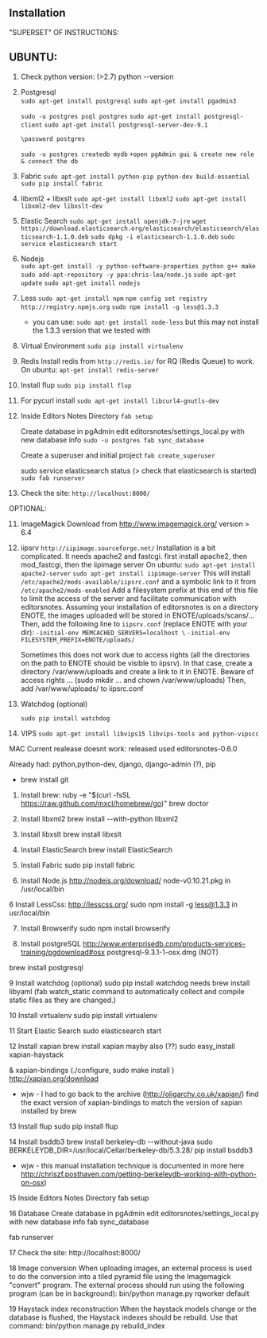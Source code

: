 ## Installation
"SUPERSET" OF INSTRUCTIONS: 

UBUNTU:
----------------------------------------------------------------------------------
1. Check python version: (>2.7)
          python --version

2. Postgresql  
     `sudo apt-get install postgresql`
     `sudo apt-get install pgadmin3`

     `sudo -u postgres psql postgres`
     `sudo apt-get install postgresql-client`
     `sudo apt-get install postgresql-server-dev-9.1`

     `\password postgres`

     `sudo -u postgres createdb mydb`
     `+open pgAdmin gui & create new role & connect the db`

3. Fabric
     `sudo apt-get install python-pip python-dev build-essential`
     `sudo pip install fabric`

4. libxml2 + libxslt
     `sudo apt-get install libxml2`
     `sudo apt-get install libxml2-dev libxslt-dev`

5. Elastic Search
     `sudo apt-get install openjdk-7-jre`
     `wget https://download.elasticsearch.org/elasticsearch/elasticsearch/elasticsearch-1.1.0.deb`
     `sudo dpkg -i elasticsearch-1.1.0.deb`
     `sudo service elasticsearch start`

6. Nodejs  
      `sudo apt-get install -y python-software-properties python g++ make`
      `sudo add-apt-repository -y ppa:chris-lea/node.js`
      `sudo apt-get update`
      `sudo apt-get install nodejs`

7. Less
      `sudo apt-get install npm`
      `npm config set registry http://registry.npmjs.org`
      `sudo npm install -g less@1.3.3`
      - you can use: `sudo apt-get install node-less` but this may not install the 1.3.3 version that we tested with 

10. Virtual Environment
      `sudo pip install virtualenv`

13.  Redis
     Install redis from `http://redis.io/` for RQ (Redis Queue) to work.
     On ubuntu:
          `apt-get install redis-server`

14. Install flup
    `sudo pip install flup`

15. For pycurl install
    `sudo apt-get install libcurl4-gnutls-dev`

16. Inside Editors Notes Directory
    `fab setup`

    Create database in pgAdmin
    edit editorsnotes/settings_local.py with new database info
    `sudo -u postgres fab sync_database`

    Create a superuser and initial project
    `fab create_superuser`

    sudo service elasticsearch status (> check that elasticsearch is started)
    `sudo fab runserver`

17. Check the site:
    `http://localhost:8000/`


OPTIONAL:
            
11.  ImageMagick
     Download from http://www.imagemagick.org/ version > 6.4


12.  iipsrv
     `http://iipimage.sourceforge.net/`
     Installation is a bit complicated. It needs apache2 and fastcgi.
     first install apache2, then mod_fastcgi, then the iipimage server
     On ubuntu:
         `sudo apt-get install apache2-server`
         `sudo apt-get install iipimage-server`
     This will install `/etc/apache2/mods-available/iipsrc.conf` and
     a symbolic link to it from `/etc/apache2/mods-enabled`
     Add a filesystem prefix at this end of this file to limit the
     access of the server and facilitate communication with editorsnotes.
     Assuming your installation of editorsnotes is on a directory ENOTE,
     the images uploaded will be stored in ENOTE/uploads/scans/...
     Then, add the following line to `iipsrv.conf` (replace ENOTE with your dir):
     `-initial-env MEMCACHED_SERVERS=localhost \`
     `-initial-env FILESYSTEM_PREFIX=ENOTE/uploads/`

     Sometimes this does not work due to access rights (all the directories
     on the path to ENOTE should be visible to iipsrv). In that case,
     create a directory /var/www/uploads and create a link to it in ENOTE.
     Beware of access rights ... (sudo mkdir ... and chown /var/www/uploads)
     Then, add /var/www/uploads/ to iipsrc.conf


8.    Watchdog (optional)

      `sudo pip install watchdog`

9.    VIPS
      `sudo apt-get install libvips15 libvips-tools and python-vipscc`




MAC
Current realease doesnt work:
released used editorsnotes-0.6.0

Already had: python,python-dev, django, django-admin (?), pip 
+ brew install git

1. Install brew:
ruby -e "$(curl -fsSL https://raw.github.com/mxcl/homebrew/go)"
brew doctor

2. Install libxml2 
brew install --with-python libxml2

3. Install libxslt
brew install libxslt

4. Install ElasticSearch
brew install ElasticSearch

5. Install Fabric
sudo pip install fabric

5. Install Node.js
http://nodejs.org/download/
node-v0.10.21.pkg in /usr/local/bin

6 Install LessCss: http://lesscss.org/
sudo npm install -g less@1.3.3
in usr/local/bin

7. Install Browserify
sudo npm install browserify

8.  Install postgreSQL
http://www.enterprisedb.com/products-services-training/pgdownload#osx
postgresql-9.3.1-1-osx.dmg (NOT)

brew install postgresql

9 Install watchdog (optional)
sudo pip install watchdog
needs
brew install libyaml 
(fab watch_static command to automatically collect and compile static files as they are changed.)

10 Install virtualenv
sudo pip install virtualenv

11 Start Elastic Search
sudo elasticsearch start

12 Install xapian
brew install xapian
mayby also (??)
sudo easy_install xapian-haystack

& xapian-bindings (./configure, sudo make install )
http://xapian.org/download
- wjw - I had to go back to the archive (http://oligarchy.co.uk/xapian/) find the exact version of xapian-bindings to match the version of xapian installed by brew


13 Install flup
sudo pip install flup

14 Install bsddb3
brew install berkeley-db --without-java
sudo BERKELEYDB_DIR=/usr/local/Cellar/berkeley-db/5.3.28/ pip install bsddb3
-  wjw - this manual installation technique is documented in more here http://chriszf.posthaven.com/getting-berkeleydb-working-with-python-on-osx)


15 Inside Editors Notes Directory
fab setup

16 Database
Create database in pgAdmin
edit editorsnotes/settings_local.py with new database info
fab sync_database

fab runserver

17 Check the site:
http://localhost:8000/

18 Image conversion
When uploading images, an external process is used to do the conversion into a tiled pyramid file using the Imagemagick "convert" program.
The external process should run using the following program (can be in background):
bin/python manage.py rqworker default

19 Haystack index reconstruction
When the haystack models change or the database is flushed,
the Haystack indexes should be rebuild. Use that command:
bin/python manage.py rebuild_index

